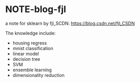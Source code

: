 # NOTE-blog-fjl
a note for sklearn by fjl_SCDN: 
<https://blog.csdn.net/fjl_CSDN>

The knowledge include:
* housing regress
* mnist classification
* linear model
* decision tree
* SVM
* ensemble learning
* dimensionality reduction
